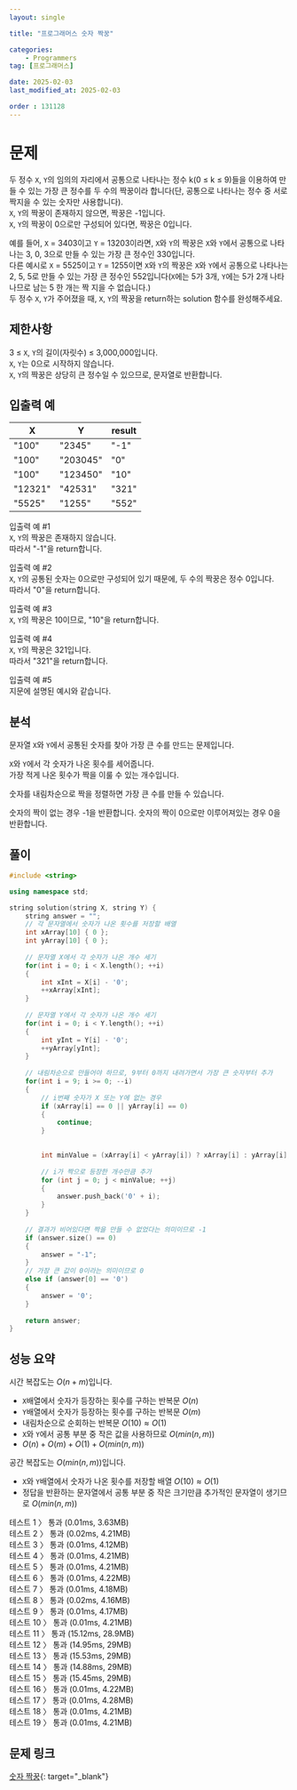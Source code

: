 ```yaml
---
layout: single

title: "프로그래머스 숫자 짝꿍"

categories:
    - Programmers
tag: [프로그래머스]

date: 2025-02-03
last_modified_at: 2025-02-03

order : 131128
---
```


# 문제

두 정수 `X`, `Y`의 임의의 자리에서 공통으로 나타나는 정수 k(0 ≤ k ≤ 9)들을 이용하여 만들 수 있는 가장 큰 정수를 두 수의 짝꿍이라 합니다(단, 공통으로 나타나는 정수 중 서로 짝지을 수 있는 숫자만 사용합니다).  
`X`, `Y`의 짝꿍이 존재하지 않으면, 짝꿍은 -1입니다.  
`X`, `Y`의 짝꿍이 0으로만 구성되어 있다면, 짝꿍은 0입니다.

예를 들어, `X` = 3403이고 `Y` = 13203이라면, `X`와 `Y`의 짝꿍은 `X`와 `Y`에서 공통으로 나타나는 3, 0, 3으로 만들 수 있는 가장 큰 정수인 330입니다.  
다른 예시로 `X` = 5525이고 `Y` = 1255이면 `X`와 `Y`의 짝꿍은 `X`와 `Y`에서 공통으로 나타나는 2, 5, 5로 만들 수 있는 가장 큰 정수인 552입니다(`X`에는 5가 3개, `Y`에는 5가 2개 나타나므로 남는 5 한 개는 짝 지을 수 없습니다.)  
두 정수 `X`, `Y`가 주어졌을 때, `X`, `Y`의 짝꿍을 return하는 solution 함수를 완성해주세요.

## 제한사항

3 ≤ `X`, `Y`의 길이(자릿수) ≤ 3,000,000입니다.  
`X`, `Y`는 0으로 시작하지 않습니다.  
`X`, `Y`의 짝꿍은 상당히 큰 정수일 수 있으므로, 문자열로 반환합니다.

## 입출력 예

|X|Y|result|
|---|---|---|
|"100"|"2345"|"-1"|
|"100"|"203045"|"0"|
|"100"|"123450"|"10"|
|"12321"|"42531"|"321"|
|"5525"|"1255"|"552"|

입출력 예 #1  
`X`, `Y`의 짝꿍은 존재하지 않습니다.  
따라서 "-1"을 return합니다.

입출력 예 #2  
`X`, `Y`의 공통된 숫자는 0으로만 구성되어 있기 때문에, 두 수의 짝꿍은 정수 0입니다.  
따라서 "0"을 return합니다.

입출력 예 #3  
`X`, `Y`의 짝꿍은 10이므로, "10"을 return합니다.

입출력 예 #4  
`X`, `Y`의 짝꿍은 321입니다.  
따라서 "321"을 return합니다.

입출력 예 #5  
지문에 설명된 예시와 같습니다.

## 분석

문자열 `X`와 `Y`에서 공통된 숫자를 찾아 가장 큰 수를 만드는 문제입니다.

`X`와 `Y`에서 각 숫자가 나온 횟수를 세어줍니다.  
가장 적게 나온 횟수가 짝을 이룰 수 있는 개수입니다.

숫자를 내림차순으로 짝을 정렬하면 가장 큰 수를 만들 수 있습니다.

숫자의 짝이 없는 경우 -1을 반환합니다.
숫자의 짝이 0으로만 이루어져있는 경우 0을 반환합니다.

## 풀이

```cpp
#include <string>

using namespace std;

string solution(string X, string Y) {
    string answer = "";
    // 각 문자열에서 숫자가 나온 횟수를 저장할 배열
    int xArray[10] { 0 };
    int yArray[10] { 0 };
    
    // 문자열 X에서 각 숫자가 나온 개수 세기
    for(int i = 0; i < X.length(); ++i)
    {
        int xInt = X[i] - '0';
        ++xArray[xInt];
    }
    
    // 문자열 Y에서 각 숫자가 나온 개수 세기
    for(int i = 0; i < Y.length(); ++i)
    {
        int yInt = Y[i] - '0';
        ++yArray[yInt];
    }
    
    // 내림차순으로 만들어야 하므로, 9부터 0까지 내려가면서 가장 큰 숫자부터 추가
    for(int i = 9; i >= 0; --i)
    {
        // i번째 숫자가 X 또는 Y에 없는 경우
        if (xArray[i] == 0 || yArray[i] == 0)
        {
            continue;
        }
        

        int minValue = (xArray[i] < yArray[i]) ? xArray[i] : yArray[i];
        
        // i가 짝으로 등장한 개수만큼 추가
        for (int j = 0; j < minValue; ++j)
        {
            answer.push_back('0' + i);
        }
    }
    
    // 결과가 비어있다면 짝을 만들 수 없었다는 의미이므로 -1
    if (answer.size() == 0)
    {
        answer = "-1";
    }
    // 가장 큰 값이 0이라는 의미이므로 0
    else if (answer[0] == '0')
    {
        answer = '0';
    }
    
    return answer;
}
```

## 성능 요약

시간 복잡도는 $O(n + m)$입니다.

- `X`배열에서 숫자가 등장하는 횟수를 구하는 반복문 $O(n)$
- `Y`배열에서 숫자가 등장하는 횟수를 구하는 반복문 $O(m)$
- 내림차순으로 순회하는 반복문 $O(10) \approx O(1)$
- `X`와 `Y`에서 공통 부분 중 작은 값을 사용하므로 $O(min(n,m))$
- $O(n) + O(m) + O(1) + O(min(n,m))$

공간 복잡도는 $O(min(n,m))$입니다.

- `X`와 `Y`배열에서 숫자가 나온 횟수를 저장할 배열 $O(10) \approx O(1)$
- 정답을 반환하는 문자열에서 공통 부분 중 작은 크기만큼 추가적인 문자열이 생기므로 $O(min(n,m))$

테스트 1 〉 통과 (0.01ms, 3.63MB)  
테스트 2 〉 통과 (0.02ms, 4.21MB)  
테스트 3 〉 통과 (0.01ms, 4.12MB)  
테스트 4 〉 통과 (0.01ms, 4.21MB)  
테스트 5 〉 통과 (0.01ms, 4.21MB)  
테스트 6 〉 통과 (0.01ms, 4.22MB)  
테스트 7 〉 통과 (0.01ms, 4.18MB)  
테스트 8 〉 통과 (0.02ms, 4.16MB)  
테스트 9 〉 통과 (0.01ms, 4.17MB)  
테스트 10 〉 통과 (0.01ms, 4.21MB)  
테스트 11 〉 통과 (15.12ms, 28.9MB)  
테스트 12 〉 통과 (14.95ms, 29MB)  
테스트 13 〉 통과 (15.53ms, 29MB)  
테스트 14 〉 통과 (14.88ms, 29MB)  
테스트 15 〉 통과 (15.45ms, 29MB)  
테스트 16 〉 통과 (0.01ms, 4.22MB)  
테스트 17 〉 통과 (0.01ms, 4.28MB)  
테스트 18 〉 통과 (0.01ms, 4.21MB)  
테스트 19 〉 통과 (0.01ms, 4.21MB)  

## 문제 링크

[숫자 짝꿍](https://school.programmers.co.kr/learn/courses/30/lessons/131128){: target="_blank"}